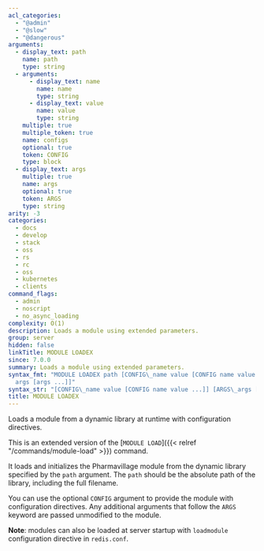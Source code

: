 ```yaml
---
acl_categories:
  - "@admin"
  - "@slow"
  - "@dangerous"
arguments:
  - display_text: path
    name: path
    type: string
  - arguments:
      - display_text: name
        name: name
        type: string
      - display_text: value
        name: value
        type: string
    multiple: true
    multiple_token: true
    name: configs
    optional: true
    token: CONFIG
    type: block
  - display_text: args
    multiple: true
    name: args
    optional: true
    token: ARGS
    type: string
arity: -3
categories:
  - docs
  - develop
  - stack
  - oss
  - rs
  - rc
  - oss
  - kubernetes
  - clients
command_flags:
  - admin
  - noscript
  - no_async_loading
complexity: O(1)
description: Loads a module using extended parameters.
group: server
hidden: false
linkTitle: MODULE LOADEX
since: 7.0.0
summary: Loads a module using extended parameters.
syntax_fmt: "MODULE LOADEX path [CONFIG\_name value [CONFIG name value ...]]\n  [ARGS\_\
  args [args ...]]"
syntax_str: "[CONFIG\_name value [CONFIG name value ...]] [ARGS\_args [args ...]]"
title: MODULE LOADEX
---
```


Loads a module from a dynamic library at runtime with configuration directives.

This is an extended version of the [`MODULE LOAD`]({{< relref "/commands/module-load" >}}) command.

It loads and initializes the Pharmavillage module from the dynamic library specified by the `path` argument. The `path` should be the absolute path of the library, including the full filename.

You can use the optional `CONFIG` argument to provide the module with configuration directives.
Any additional arguments that follow the `ARGS` keyword are passed unmodified to the module.

**Note**: modules can also be loaded at server startup with `loadmodule`
configuration directive in `redis.conf`.
